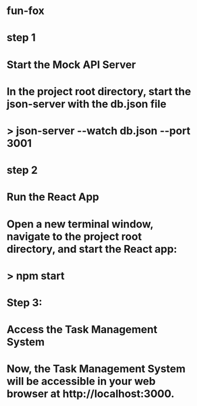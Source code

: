# fun-fox

# step 1
# Start the Mock API Server
# In the project root directory, start the json-server with the db.json file
# > json-server --watch db.json --port 3001


# step 2
# Run the React App
# Open a new terminal window, navigate to the project root directory, and start the React app:
# > npm start


# Step 3: 
# Access the Task Management System
# Now, the Task Management System will be accessible in your web browser at http://localhost:3000.
